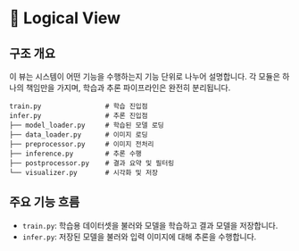# 🧩 Logical View

## 구조 개요

이 뷰는 시스템이 어떤 기능을 수행하는지 기능 단위로 나누어 설명합니다. 각 모듈은 하나의 책임만을 가지며, 학습과 추론 파이프라인은 완전히 분리됩니다.

```
train.py                # 학습 진입점
infer.py                # 추론 진입점
├── model_loader.py     # 학습된 모델 로딩
├── data_loader.py      # 이미지 로딩
├── preprocessor.py     # 이미지 전처리
├── inference.py        # 추론 수행
├── postprocessor.py    # 결과 요약 및 필터링
└── visualizer.py       # 시각화 및 저장
```

## 주요 기능 흐름

- `train.py`: 학습용 데이터셋을 불러와 모델을 학습하고 결과 모델을 저장합니다.
- `infer.py`: 저장된 모델을 불러와 입력 이미지에 대해 추론을 수행합니다.
